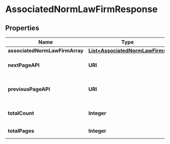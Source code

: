 

# AssociatedNormLawFirmResponse


## Properties

| Name | Type | Description | Notes |
|------------ | ------------- | ------------- | -------------|
|**associatedNormLawFirmArray** | [**List&lt;AssociatedNormLawFirm&gt;**](AssociatedNormLawFirm.md) |  |  |
|**nextPageAPI** | **URI** | Next page of results if applicable. |  |
|**previousPageAPI** | **URI** | Link to previous page of results. |  |
|**totalCount** | **Integer** | Total no. of results for this criteria. |  |
|**totalPages** | **Integer** | Total no. of pages. |  |



